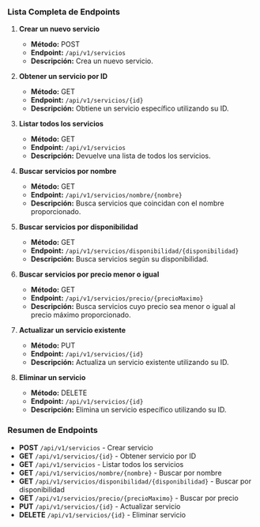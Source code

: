 ### Lista Completa de Endpoints

1. **Crear un nuevo servicio**
   - **Método:** POST
   - **Endpoint:** `/api/v1/servicios`
   - **Descripción:** Crea un nuevo servicio.

2. **Obtener un servicio por ID**
   - **Método:** GET
   - **Endpoint:** `/api/v1/servicios/{id}`
   - **Descripción:** Obtiene un servicio específico utilizando su ID.

3. **Listar todos los servicios**
   - **Método:** GET
   - **Endpoint:** `/api/v1/servicios`
   - **Descripción:** Devuelve una lista de todos los servicios.

4. **Buscar servicios por nombre**
   - **Método:** GET
   - **Endpoint:** `/api/v1/servicios/nombre/{nombre}`
   - **Descripción:** Busca servicios que coincidan con el nombre proporcionado.

5. **Buscar servicios por disponibilidad**
   - **Método:** GET
   - **Endpoint:** `/api/v1/servicios/disponibilidad/{disponibilidad}`
   - **Descripción:** Busca servicios según su disponibilidad.

6. **Buscar servicios por precio menor o igual**
   - **Método:** GET
   - **Endpoint:** `/api/v1/servicios/precio/{precioMaximo}`
   - **Descripción:** Busca servicios cuyo precio sea menor o igual al precio máximo proporcionado.

7. **Actualizar un servicio existente**
   - **Método:** PUT
   - **Endpoint:** `/api/v1/servicios/{id}`
   - **Descripción:** Actualiza un servicio existente utilizando su ID.

8. **Eliminar un servicio**
   - **Método:** DELETE
   - **Endpoint:** `/api/v1/servicios/{id}`
   - **Descripción:** Elimina un servicio específico utilizando su ID.

### Resumen de Endpoints
- **POST** `/api/v1/servicios` - Crear servicio
- **GET** `/api/v1/servicios/{id}` - Obtener servicio por ID
- **GET** `/api/v1/servicios` - Listar todos los servicios
- **GET** `/api/v1/servicios/nombre/{nombre}` - Buscar por nombre
- **GET** `/api/v1/servicios/disponibilidad/{disponibilidad}` - Buscar por disponibilidad
- **GET** `/api/v1/servicios/precio/{precioMaximo}` - Buscar por precio
- **PUT** `/api/v1/servicios/{id}` - Actualizar servicio
- **DELETE** `/api/v1/servicios/{id}` - Eliminar servicio